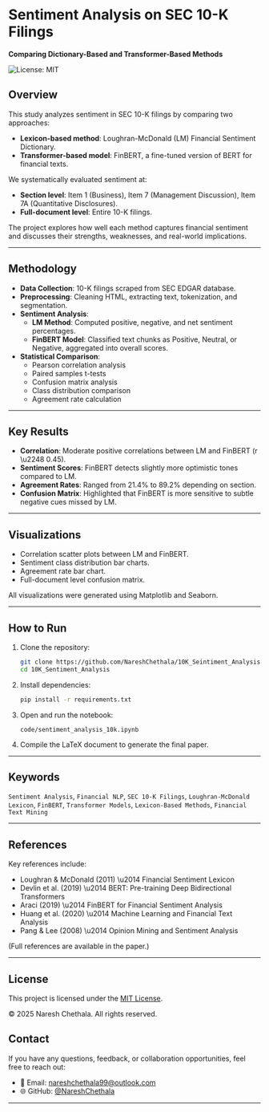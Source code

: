 # Sentiment Analysis on SEC 10-K Filings
**Comparing Dictionary-Based and Transformer-Based Methods**

![License: MIT](https://img.shields.io/badge/License-MIT-yellow.svg)

## Overview
This study analyzes sentiment in SEC 10-K filings by comparing two approaches:
- **Lexicon-based method**: Loughran-McDonald (LM) Financial Sentiment Dictionary.
- **Transformer-based model**: FinBERT, a fine-tuned version of BERT for financial texts.

We systematically evaluated sentiment at:
- **Section level**: Item 1 (Business), Item 7 (Management Discussion), Item 7A (Quantitative Disclosures).
- **Full-document level**: Entire 10-K filings.

The project explores how well each method captures financial sentiment and discusses their strengths, weaknesses, and real-world implications.

---

## Methodology

- **Data Collection**: 10-K filings scraped from SEC EDGAR database.
- **Preprocessing**: Cleaning HTML, extracting text, tokenization, and segmentation.
- **Sentiment Analysis**:
  - **LM Method**: Computed positive, negative, and net sentiment percentages.
  - **FinBERT Model**: Classified text chunks as Positive, Neutral, or Negative, aggregated into overall scores.
- **Statistical Comparison**:
  - Pearson correlation analysis
  - Paired samples t-tests
  - Confusion matrix analysis
  - Class distribution comparison
  - Agreement rate calculation

---

## Key Results

- **Correlation**: Moderate positive correlations between LM and FinBERT (r \u2248 0.45).
- **Sentiment Scores**: FinBERT detects slightly more optimistic tones compared to LM.
- **Agreement Rates**: Ranged from 21.4% to 89.2% depending on section.
- **Confusion Matrix**: Highlighted that FinBERT is more sensitive to subtle negative cues missed by LM.

---

## Visualizations
- Correlation scatter plots between LM and FinBERT.
- Sentiment class distribution bar charts.
- Agreement rate bar chart.
- Full-document level confusion matrix.

All visualizations were generated using Matplotlib and Seaborn.

---

## How to Run

1. Clone the repository:
   ```bash
   git clone https://github.com/NareshChethala/10K_Seintiment_Analysis.git
   cd 10K_Sentiment_Analysis
   ```
2. Install dependencies:
   ```bash
   pip install -r requirements.txt
   ```
3. Open and run the notebook:
   ```
   code/sentiment_analysis_10k.ipynb
   ```
4. Compile the LaTeX document to generate the final paper.

---

## Keywords
`Sentiment Analysis`, `Financial NLP`, `SEC 10-K Filings`, `Loughran-McDonald Lexicon`, `FinBERT`, `Transformer Models`, `Lexicon-Based Methods`, `Financial Text Mining`

---

## References
Key references include:
- Loughran & McDonald (2011) \u2014 Financial Sentiment Lexicon
- Devlin et al. (2019) \u2014 BERT: Pre-training Deep Bidirectional Transformers
- Araci (2019) \u2014 FinBERT for Financial Sentiment Analysis
- Huang et al. (2020) \u2014 Machine Learning and Financial Text Analysis
- Pang & Lee (2008) \u2014 Opinion Mining and Sentiment Analysis

(Full references are available in the paper.)

---

## License

This project is licensed under the [MIT License](LICENSE).

© 2025 Naresh Chethala. All rights reserved.

## Contact

If you have any questions, feedback, or collaboration opportunities, feel free to reach out:

- 📧 Email: [nareshchethala99@outlook.com](mailto:nareshchethala99@outlook.com)
- 🌐 GitHub: [@NareshChethala](https://github.com/NareshChethala)

---

